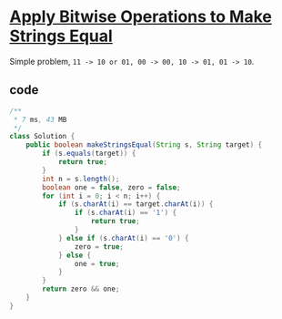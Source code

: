 # [Apply Bitwise Operations to Make Strings Equal](https://leetcode.com/problems/apply-bitwise-operations-to-make-strings-equal/)

Simple problem, `11 -> 10 or 01, 00 -> 00, 10 -> 01, 01 -> 10`.

## code

```java
/**
 * 7 ms, 43 MB
 */
class Solution {
    public boolean makeStringsEqual(String s, String target) {
        if (s.equals(target)) {
            return true;
        }
        int n = s.length();
        boolean one = false, zero = false;
        for (int i = 0; i < n; i++) {
            if (s.charAt(i) == target.charAt(i)) {
                if (s.charAt(i) == '1') {
                    return true;
                }
            } else if (s.charAt(i) == '0') {
                zero = true;
            } else {
                one = true;
            }
        }
        return zero && one;
    }
}
```
